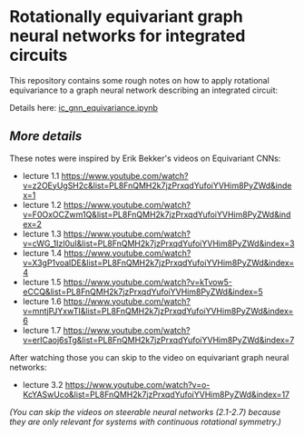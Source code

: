 Rotationally equivariant graph neural networks for integrated circuits
=============================

This repository contains some rough notes on how to apply rotational equivariance to a graph neural network describing an integrated circuit:

Details here: [ic_gnn_equivariance.ipynb](ic_gnn_equivariance.ipynb)



## *More details*

These notes were inspired by Erik Bekker's videos on Equivariant CNNs:

- lecture 1.1  https://www.youtube.com/watch?v=z2OEyUgSH2c&list=PL8FnQMH2k7jzPrxqdYufoiYVHim8PyZWd&index=1
- lecture 1.2  https://www.youtube.com/watch?v=F0OxOCZwm1Q&list=PL8FnQMH2k7jzPrxqdYufoiYVHim8PyZWd&index=2
- lecture 1.3  https://www.youtube.com/watch?v=cWG_1IzI0uI&list=PL8FnQMH2k7jzPrxqdYufoiYVHim8PyZWd&index=3
- lecture 1.4  https://www.youtube.com/watch?v=X3gP1voalDE&list=PL8FnQMH2k7jzPrxqdYufoiYVHim8PyZWd&index=4
- lecture 1.5  https://www.youtube.com/watch?v=kTvow5-eCCQ&list=PL8FnQMH2k7jzPrxqdYufoiYVHim8PyZWd&index=5
- lecture 1.6  https://www.youtube.com/watch?v=mntjPJYxwTI&list=PL8FnQMH2k7jzPrxqdYufoiYVHim8PyZWd&index=6
- lecture 1.7  https://www.youtube.com/watch?v=erlCaoj6sTg&list=PL8FnQMH2k7jzPrxqdYufoiYVHim8PyZWd&index=7

After watching those you can skip to the video on equivariant graph neural networks:
- lecture 3.2  https://www.youtube.com/watch?v=o-KcYASwUco&list=PL8FnQMH2k7jzPrxqdYufoiYVHim8PyZWd&index=17

*(You can skip the videos on steerable neural networks (2.1-2.7) because they are only relevant for systems
with continuous rotational symmetry.)*


